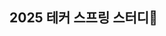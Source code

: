 ## 2025 테커 스프링 스터디👋

<!--

노션 링크 : https://www.notion.so/2025-1b0b2cae165d805a8895d705bd0a02f3?pvs=4

### **[스터디 진행 방식]**

1. 매주 정해진 범위를 공부한 후 랜덤으로 발표를 진행
2. 각자 최소 2~3개의 질문을 준비해 와서 함께 논의하는 시간을 가짐
3. 실습해오고
4. 서로 코드리뷰
5. 의견모아서 멘토님한테 여쭤보고 피드백 공유

### **과제 올리는 방법**
1.주차에 해당하는 과제 리포지토리 들어가기 ex)FirstWeek
2.그 리포지토리에서 각자 이름의 브랜치 만들기 ex)JiminKim
3.자기가한 과제 PR날리기
-->
